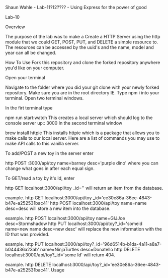 Shaun Wahle - Lab-11?12???? - Using Express for the power of good

Lab-10

Overview

The purpose of the lab was to make a Create a HTTP Server using the http module that we could GET, POST, PUT, and DELETE a simple resource to. The resources can be accessed by the uuid's and the name, model and year can all be changed.

How To Use
Fork this repository and clone the forked repository anywhere you'd like on your computer.

Open your terminal

Navigate to the folder where you did your git clone with your newly forked repository.
Make sure you are in the root directory IE.
Type npm i into your terminal.
Open two terminal windows.

In the firt terminal type

npm run start:watch
This creates a local server which should log to the console
server up:: 3000
In the second terminal window

brew install httpie
This installs httpie which is a package that allows you to make calls to our local server.
Here are a list of commands you may use to make API calls to this vanilla server.

To add/POST a new toy in the server enter

http POST :3000/api/toy name=barney desc='purple dino'
where you can change what goes in after each equal sign.

To GET/read a toy by it's Id, enter

http GET localhost:3000/api/toy _id='' will return an item from the database.

example. http GET localhost:3000/api/toy _id='ee30e86a-36ee-4843-b47e-a252531bac41'
http POST localhost:3000/api/toy name=name desc=desc will store a new item into the database.

example. http POST localhost:3000/api/toy name=GIJJoe desc=Stormshadow
http PUT localhost:3000/api/toy?_id='someid name=new name desc=new desc' will replace the new information with the ID that was provided.

example. http PUT localhost:3000/api/toy?_id='96d6514b-b1da-4a11-a8a7-b044436a23ab' name=NinjaTurtles desc=Donatello
http DELETE localhost:3000/api/toy?_id='some Id' will return 404.

example. http DELETE localhost:3000/api/toy?_id='ee30e86a-36ee-4843-b47e-a252531bac41'.
Usage
